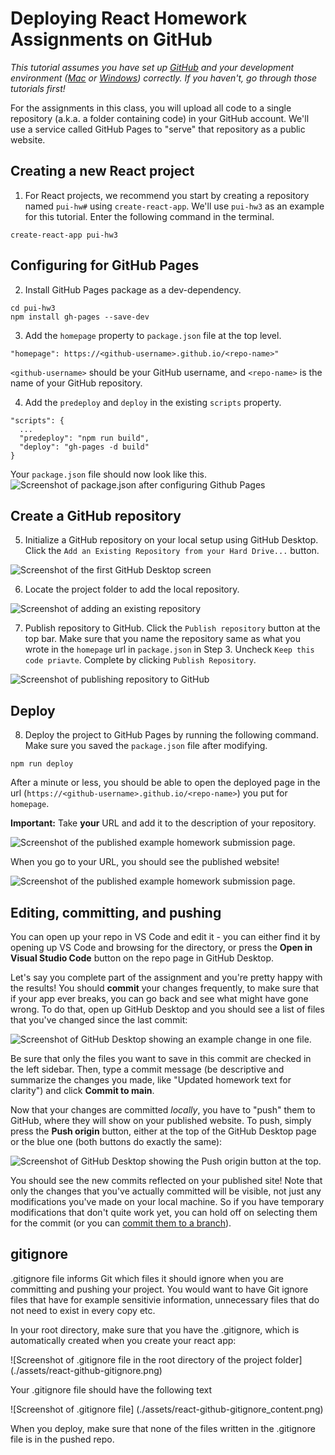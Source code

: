 # Deploying React Homework Assignments on GitHub

_This tutorial assumes you have set up [GitHub](./GithubSetup.md) and your development environment ([Mac](./DeveloperEnvironment--Mac.md) or [Windows](./DeveloperEnvironment--Win.md)) correctly. If you haven't, go through those tutorials first!_

For the assignments in this class, you will upload all code to a single repository (a.k.a. a folder containing code) in your GitHub account. We'll use a service called GitHub Pages to "serve" that repository as a public website.

## Creating a new React project

1. For React projects, we recommend you start by creating a repository named `pui-hw#` using `create-react-app`. We'll use `pui-hw3` as an example for this tutorial.
Enter the following command in the terminal. 

```
create-react-app pui-hw3
```

## Configuring for GitHub Pages

2. Install GitHub Pages package as a dev-dependency.

```
cd pui-hw3
npm install gh-pages --save-dev
```

3. Add the `homepage` property to `package.json` file at the top level.

```
"homepage": https://<github-username>.github.io/<repo-name>"
```
`<github-username>` should be your GitHub username, and `<repo-name>` is the name of your GitHub repository.

4. Add the `predeploy` and `deploy` in the existing `scripts` property.
```
"scripts": {
  ...
  "predeploy": "npm run build",
  "deploy": "gh-pages -d build"
}
```

Your `package.json` file should now look like this.
![Screenshot of package.json after configuring Github Pages](./assets/react-packagejson.png)


## Create a GitHub repository

5. Initialize a GitHub repository on your local setup using GitHub Desktop. Click the `Add an Existing Repository from your Hard Drive...` button.

![Screenshot of the first GitHub Desktop screen](./assets/react-github-desktop.png)


6. Locate the project folder to add the local repository.

![Screenshot of adding an existing repository](./assets/react-github-localrepo.png)


7. Publish repository to GitHub. Click the `Publish repository` button at the top bar. Make sure that you name the repository same as what you wrote in the `homepage` url in `package.json` in Step 3. Uncheck `Keep this code priavte`. Complete by clicking `Publish Repository`.

![Screenshot of publishing repository to GitHub](./assets/react-github-publish.png)


## Deploy

8. Deploy the project to GitHub Pages by running the following command. Make sure you saved the `package.json` file after modifying. 
```
npm run deploy
```

After a minute or less, you should be able to open the deployed page in the url (`https://<github-username>.github.io/<repo-name>`) you put for `homepage`.


**Important:** Take **your** URL and add it to the description of your repository. 

![Screenshot of the published example homework submission page.](./assets/react-github-pages-url.png)


When you go to your URL, you should see the published website!

![Screenshot of the published example homework submission page.](./assets/react-github-pages-success.png)

## Editing, committing, and pushing

You can open up your repo in VS Code and edit it - you can either find it by opening up VS Code and browsing for the directory, or press the **Open in Visual Studio Code** button on the repo page in GitHub Desktop.

Let's say you complete part of the assignment and you're pretty happy with the results! You should **commit** your changes frequently, to make sure that if your app ever breaks, you can go back and see what might have gone wrong. To do that, open up GitHub Desktop and you should see a list of files that you've changed since the last commit:

![Screenshot of GitHub Desktop showing an example change in one file.](./assets/react-github-desktop-changes.png)

Be sure that only the files you want to save in this commit are checked in the left sidebar. Then, type a commit message (be descriptive and summarize the changes you made, like "Updated homework text for clarity") and click **Commit to main**.

Now that your changes are committed _locally_, you have to "push" them to GitHub, where they will show on your published website. To push, simply press the **Push origin** button, either at the top of the GitHub Desktop page or the blue one (both buttons do exactly the same):

![Screenshot of GitHub Desktop showing the Push origin button at the top.](./assets/react-github-desktop-push.png)

You should see the new commits reflected on your published site! Note that only the changes that you've actually committed will be visible, not just any modifications you've made on your local machine. So if you have temporary modifications that don't quite work yet, you can hold off on selecting them for the commit (or you can [commit them to a branch](https://medium.com/@zandra.harner/github-branching-and-merging-using-github-desktop-ba4f7d59fdb9)).

## gitignore 

.gitignore file informs Git which files it should ignore when you are committing and pushing your project. You would want to have Git ignore files that have for example sensitivie information, unnecessary files that do not need to exist in every copy etc. 

In your root directory, make sure that you have the  .gitignore, which is automatically created when you create your react app: 

![Screenshot of .gitignore file in the root directory of the project folder] (./assets/react-github-gitignore.png) 

Your .gitignore file should have the following text  

![Screenshot of .gitignore file] (./assets/react-github-gitignore_content.png) 


When you deploy, make sure that none of the files written in the .gitignore file is in the pushed repo. 


